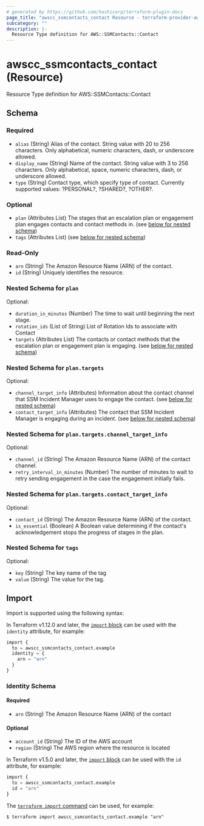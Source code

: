 ```yaml
---
# generated by https://github.com/hashicorp/terraform-plugin-docs
page_title: "awscc_ssmcontacts_contact Resource - terraform-provider-awscc"
subcategory: ""
description: |-
  Resource Type definition for AWS::SSMContacts::Contact
---
```


# awscc_ssmcontacts_contact (Resource)

Resource Type definition for AWS::SSMContacts::Contact



<!-- schema generated by tfplugindocs -->
## Schema

### Required

- `alias` (String) Alias of the contact. String value with 20 to 256 characters. Only alphabetical, numeric characters, dash, or underscore allowed.
- `display_name` (String) Name of the contact. String value with 3 to 256 characters. Only alphabetical, space, numeric characters, dash, or underscore allowed.
- `type` (String) Contact type, which specify type of contact. Currently supported values: ?PERSONAL?, ?SHARED?, ?OTHER?.

### Optional

- `plan` (Attributes List) The stages that an escalation plan or engagement plan engages contacts and contact methods in. (see [below for nested schema](#nestedatt--plan))
- `tags` (Attributes List) (see [below for nested schema](#nestedatt--tags))

### Read-Only

- `arn` (String) The Amazon Resource Name (ARN) of the contact.
- `id` (String) Uniquely identifies the resource.

<a id="nestedatt--plan"></a>
### Nested Schema for `plan`

Optional:

- `duration_in_minutes` (Number) The time to wait until beginning the next stage.
- `rotation_ids` (List of String) List of Rotation Ids to associate with Contact
- `targets` (Attributes List) The contacts or contact methods that the escalation plan or engagement plan is engaging. (see [below for nested schema](#nestedatt--plan--targets))

<a id="nestedatt--plan--targets"></a>
### Nested Schema for `plan.targets`

Optional:

- `channel_target_info` (Attributes) Information about the contact channel that SSM Incident Manager uses to engage the contact. (see [below for nested schema](#nestedatt--plan--targets--channel_target_info))
- `contact_target_info` (Attributes) The contact that SSM Incident Manager is engaging during an incident. (see [below for nested schema](#nestedatt--plan--targets--contact_target_info))

<a id="nestedatt--plan--targets--channel_target_info"></a>
### Nested Schema for `plan.targets.channel_target_info`

Optional:

- `channel_id` (String) The Amazon Resource Name (ARN) of the contact channel.
- `retry_interval_in_minutes` (Number) The number of minutes to wait to retry sending engagement in the case the engagement initially fails.


<a id="nestedatt--plan--targets--contact_target_info"></a>
### Nested Schema for `plan.targets.contact_target_info`

Optional:

- `contact_id` (String) The Amazon Resource Name (ARN) of the contact.
- `is_essential` (Boolean) A Boolean value determining if the contact's acknowledgement stops the progress of stages in the plan.




<a id="nestedatt--tags"></a>
### Nested Schema for `tags`

Optional:

- `key` (String) The key name of the tag
- `value` (String) The value for the tag.

## Import

Import is supported using the following syntax:

In Terraform v1.12.0 and later, the [`import` block](https://developer.hashicorp.com/terraform/language/import) can be used with the `identity` attribute, for example:

```terraform
import {
  to = awscc_ssmcontacts_contact.example
  identity = {
    arn = "arn"
  }
}
```

<!-- schema generated by tfplugindocs -->
### Identity Schema

#### Required

- `arn` (String) The Amazon Resource Name (ARN) of the contact

#### Optional

- `account_id` (String) The ID of the AWS account
- `region` (String) The AWS region where the resource is located

In Terraform v1.5.0 and later, the [`import` block](https://developer.hashicorp.com/terraform/language/import) can be used with the `id` attribute, for example:

```terraform
import {
  to = awscc_ssmcontacts_contact.example
  id = "arn"
}
```

The [`terraform import` command](https://developer.hashicorp.com/terraform/cli/commands/import) can be used, for example:

```shell
$ terraform import awscc_ssmcontacts_contact.example "arn"
```
